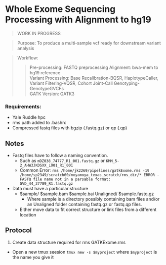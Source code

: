 # Whole Exome Sequencing Processing with Alignment to hg19
>WORK IN PROGRESS

> Purpose: To produce a multi-sample vcf ready for downstream variant analysis<br>

> Workflow:
>> Pre-processing: FASTQ preprocessing
>> Alignment: bwa-mem to hg19 reference<br>
>> Variant Processing: Base Recalibration-BQSR, HaplotypeCaller, Variant Filtering-VQSR, Cohort Joint-Call Genotyping-GenotypeGVCFs<br>
>> GATK Version: GATK3

### Requirements:
- Yale Ruddle hpc
- rms path added to .bashrc
- Compressed fastq files with bgzip (.fastq.gz) or qp (.qp)

## Notes
- Fastq files have to follow a naming convention.
  - Such as `mDZ038_74777_R1_001.fastq.gz` or `KMM_5-2_AHW3JKDSXX_L001_R1_001`
  - Common Error:  `rms /home/jk2269/pipelines/gatkExome.rms -19 /home/sp2349/scratch60/moyamoya_texas_scratch/rms_dir/* ERROR - FASTQ file name not in a parsable format: GVD_44_37789_R1.fastq.gz`
- Data must have a particular structure
  - $sample/ $sample.bam $sample.bai Unaligned/ $sample.fastq.gz
    - Where sample is a directory possibly containing bam files and/or an Unaligned folder containing fastq.gz or fastq.qp files.
  - Either move data to fit correct structure or link files from a different location
  
## Protocol

1. Create data structure required for rms GATKExome.rms


- Open a new tmux seesion
`tmux new -s $myproject` where `$myproject` is the name you give it
